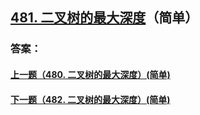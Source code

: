 ## [481. 二叉树的最大深度](https://leetcode-cn.com/problems/merge-two-sorted-lists/)（简单）





### 答案：



#### [上一题（480. 二叉树的最大深度）(简单)](https://github.com/sdwwld/leetCode/blob/master/src/main/java/com/wld/java/leetcode/leetCode0480.md)

#### [下一题（482. 二叉树的最大深度）(简单)](https://github.com/sdwwld/leetCode/blob/master/src/main/java/com/wld/java/leetcode/leetCode0482.md)